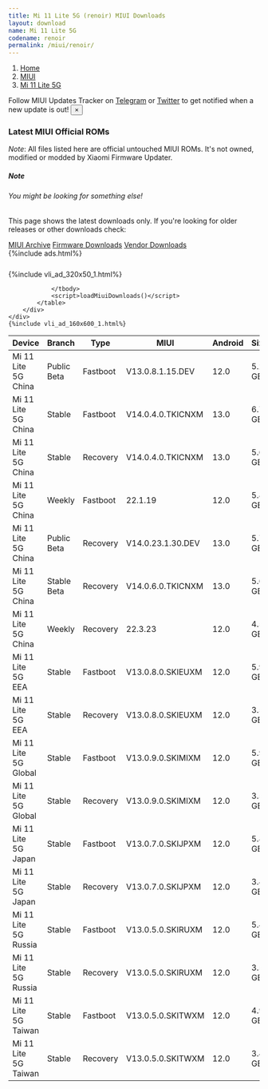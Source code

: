 ```yaml
---
title: Mi 11 Lite 5G (renoir) MIUI Downloads
layout: download
name: Mi 11 Lite 5G
codename: renoir
permalink: /miui/renoir/
---
```

<nav aria-label="breadcrumb">
    <ol class="breadcrumb">
        <li class="breadcrumb-item"><a href="/">Home</a></li>
        <li class="breadcrumb-item"><a href="/miui/">MIUI</a></li>
        <li class="breadcrumb-item active" aria-current="page"><a href="/miui/renoir/">Mi 11 Lite 5G</a></li>
    </ol>
</nav>
<div class="alert alert-primary alert-dismissible fade show" role="alert">
    Follow MIUI Updates Tracker on <a href="https://t.me/MIUIUpdatesTracker" class="alert-link">Telegram</a>
     or <a href="https://twitter.com/MiFwUpdater" class="alert-link">Twitter</a> to get notified when a new update is out!
    <button type="button" class="close" data-dismiss="alert" aria-label="Close">
        <span aria-hidden="true">&times;</span>
    </button>
</div>

### Latest MIUI Official ROMs
*Note*: All files listed here are official untouched MIUI ROMs. It's not owned, modified or modded by Xiaomi Firmware Updater.
<div class="card">
  <div class="card-body">
    <h5 class="card-title">Note</h5>
    <h6 class="card-subtitle mb-2 text-muted">You might be looking for something else!</h6>
    <p class="card-text">This page shows the latest downloads only.
     If you're looking for older releases or other downloads check:</p>
    <a href="/archive/miui/renoir/" class="card-link">MIUI Archive</a>
    <a href="/firmware/renoir/" class="card-link">Firmware Downloads</a>
    <a href="/vendor/renoir/" class="card-link">Vendor Downloads</a>
  </div>
</div>
{%include ads.html%}
<div class="row justify-content-center">
    <div class="col-10">
        <div class="table-responsive-md" style="margin-top: 25px;">
            {%include vli_ad_320x50_1.html%}
            <table id="miui" class="display dt-responsive nowrap compact table table-striped table-hover table-sm">
                <thead class="thead-dark">
                    <tr>
                        <th data-ref="device">Device</th>
                        <th data-ref="branch">Branch</th>
                        <th data-ref="type">Type</th>
                        <th data-ref="miui">MIUI</th>
                        <th data-ref="android">Android</th>
                        <th data-ref="size">Size</th>
                        <th data-ref="size">Date</th>
                        <th data-ref="link">Link</th>
                    </tr>
                </thead>
                <tbody>
                <tr><td>Mi 11 Lite 5G China</td><td>Public Beta</td><td>Fastboot</td><td>V13.0.8.1.15.DEV</td><td>12.0</td><td>5.2 GB</td><td>2022-03-15</td><td><a href="/miui/renoir/public beta/V13.0.8.1.15.DEV/">Download</a></td></tr>
<tr><td>Mi 11 Lite 5G China</td><td>Stable</td><td>Fastboot</td><td>V14.0.4.0.TKICNXM</td><td>13.0</td><td>6.7 GB</td><td>2023-01-11</td><td><a href="/miui/renoir/stable/V14.0.4.0.TKICNXM/">Download</a></td></tr>
<tr><td>Mi 11 Lite 5G China</td><td>Stable</td><td>Recovery</td><td>V14.0.4.0.TKICNXM</td><td>13.0</td><td>5.6 GB</td><td>2023-01-13</td><td><a href="/miui/renoir/stable/V14.0.4.0.TKICNXM/">Download</a></td></tr>
<tr><td>Mi 11 Lite 5G China</td><td>Weekly</td><td>Fastboot</td><td>22.1.19</td><td>12.0</td><td>5.8 GB</td><td>2022-01-19</td><td><a href="/miui/renoir/weekly/22.1.19/">Download</a></td></tr>
<tr><td>Mi 11 Lite 5G China</td><td>Public Beta</td><td>Recovery</td><td>V14.0.23.1.30.DEV</td><td>13.0</td><td>5.7 GB</td><td>2023-02-03</td><td><a href="/miui/renoir/public beta/V14.0.23.1.30.DEV/">Download</a></td></tr>
<tr><td>Mi 11 Lite 5G China</td><td>Stable Beta</td><td>Recovery</td><td>V14.0.6.0.TKICNXM</td><td>13.0</td><td>5.6 GB</td><td>2023-01-20</td><td><a href="/miui/renoir/stable beta/V14.0.6.0.TKICNXM/">Download</a></td></tr>
<tr><td>Mi 11 Lite 5G China</td><td>Weekly</td><td>Recovery</td><td>22.3.23</td><td>12.0</td><td>4.5 GB</td><td>2022-03-24</td><td><a href="/miui/renoir/weekly/22.3.23/">Download</a></td></tr>
<tr><td>Mi 11 Lite 5G EEA</td><td>Stable</td><td>Fastboot</td><td>V13.0.8.0.SKIEUXM</td><td>12.0</td><td>5.9 GB</td><td>2022-11-17</td><td><a href="/miui/renoir/stable/V13.0.8.0.SKIEUXM/">Download</a></td></tr>
<tr><td>Mi 11 Lite 5G EEA</td><td>Stable</td><td>Recovery</td><td>V13.0.8.0.SKIEUXM</td><td>12.0</td><td>3.5 GB</td><td>2022-12-02</td><td><a href="/miui/renoir/stable/V13.0.8.0.SKIEUXM/">Download</a></td></tr>
<tr><td>Mi 11 Lite 5G Global</td><td>Stable</td><td>Fastboot</td><td>V13.0.9.0.SKIMIXM</td><td>12.0</td><td>5.9 GB</td><td>2022-11-28</td><td><a href="/miui/renoir/stable/V13.0.9.0.SKIMIXM/">Download</a></td></tr>
<tr><td>Mi 11 Lite 5G Global</td><td>Stable</td><td>Recovery</td><td>V13.0.9.0.SKIMIXM</td><td>12.0</td><td>3.5 GB</td><td>2022-12-12</td><td><a href="/miui/renoir/stable/V13.0.9.0.SKIMIXM/">Download</a></td></tr>
<tr><td>Mi 11 Lite 5G Japan</td><td>Stable</td><td>Fastboot</td><td>V13.0.7.0.SKIJPXM</td><td>12.0</td><td>5.8 GB</td><td>2022-12-14</td><td><a href="/miui/renoir/stable/V13.0.7.0.SKIJPXM/">Download</a></td></tr>
<tr><td>Mi 11 Lite 5G Japan</td><td>Stable</td><td>Recovery</td><td>V13.0.7.0.SKIJPXM</td><td>12.0</td><td>3.4 GB</td><td>2022-12-26</td><td><a href="/miui/renoir/stable/V13.0.7.0.SKIJPXM/">Download</a></td></tr>
<tr><td>Mi 11 Lite 5G Russia</td><td>Stable</td><td>Fastboot</td><td>V13.0.5.0.SKIRUXM</td><td>12.0</td><td>5.4 GB</td><td>2022-12-15</td><td><a href="/miui/renoir/stable/V13.0.5.0.SKIRUXM/">Download</a></td></tr>
<tr><td>Mi 11 Lite 5G Russia</td><td>Stable</td><td>Recovery</td><td>V13.0.5.0.SKIRUXM</td><td>12.0</td><td>3.5 GB</td><td>2022-12-26</td><td><a href="/miui/renoir/stable/V13.0.5.0.SKIRUXM/">Download</a></td></tr>
<tr><td>Mi 11 Lite 5G Taiwan</td><td>Stable</td><td>Fastboot</td><td>V13.0.5.0.SKITWXM</td><td>12.0</td><td>4.9 GB</td><td>2022-12-14</td><td><a href="/miui/renoir/stable/V13.0.5.0.SKITWXM/">Download</a></td></tr>
<tr><td>Mi 11 Lite 5G Taiwan</td><td>Stable</td><td>Recovery</td><td>V13.0.5.0.SKITWXM</td><td>12.0</td><td>3.4 GB</td><td>2022-12-28</td><td><a href="/miui/renoir/stable/V13.0.5.0.SKITWXM/">Download</a></td></tr>

                </tbody>
                <script>loadMiuiDownloads()</script>
            </table>
        </div>
    </div>
    {%include vli_ad_160x600_1.html%}
</div>
